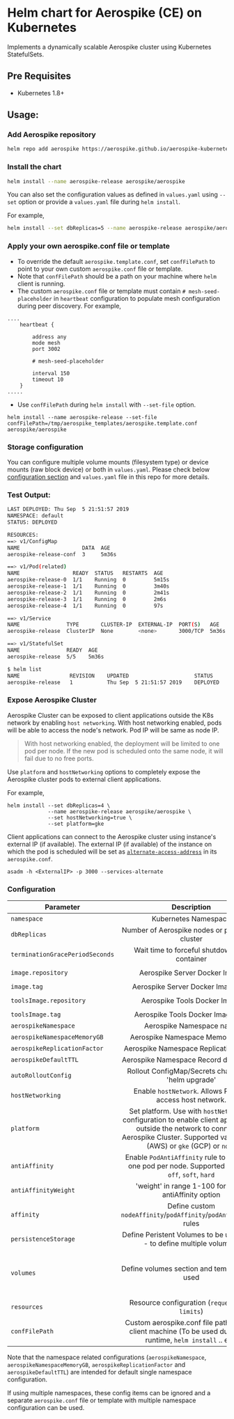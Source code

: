 # Helm chart for Aerospike (CE) on Kubernetes

Implements a dynamically scalable Aerospike cluster using Kubernetes StatefulSets.


## Pre Requisites

- Kubernetes 1.8+

## Usage:

### Add Aerospike repository

```sh
helm repo add aerospike https://aerospike.github.io/aerospike-kubernetes
```

### Install the chart

```sh
helm install --name aerospike-release aerospike/aerospike
```

You can also set the configuration values as defined in `values.yaml` using `--set` option or provide a `values.yaml` file during `helm install`.

For example,

```sh
helm install --set dbReplicas=5 --name aerospike-release aerospike/aerospike
```

### Apply your own aerospike.conf file or template

- To override the default `aerospike.template.conf`, set `confFilePath` to point to your own custom `aerospike.conf` file or template. 
- Note that `confFilePath` should be a path on your machine where `helm` client is running. 
- The custom `aerospike.conf` file or template must contain `# mesh-seed-placeholder` in `heartbeat` configuration to populate mesh configuration during peer discovery. For example,

```
....
	heartbeat {

        address any
		mode mesh
		port 3002

		# mesh-seed-placeholder

		interval 150
		timeout 10
	}
.....
```

- Use `confFilePath` during `helm install` with `--set-file` option.
```
helm install --name aerospike-release --set-file confFilePath=/tmp/aerospike_templates/aerospike.template.conf aerospike/aerospike
```

### Storage configuration

You can configure multiple volume mounts (filesystem type) or device mounts (raw block device) or both in `values.yaml`. Please check below [configuration section](#configuration) and `values.yaml` file in this repo for more details.


### Test Output:

```sh
LAST DEPLOYED: Thu Sep  5 21:51:57 2019
NAMESPACE: default
STATUS: DEPLOYED

RESOURCES:
==> v1/ConfigMap
NAME                    DATA  AGE
aerospike-release-conf  3     5m36s

==> v1/Pod(related)
NAME                 READY  STATUS   RESTARTS  AGE
aerospike-release-0  1/1    Running  0         5m15s
aerospike-release-1  1/1    Running  0         3m40s
aerospike-release-2  1/1    Running  0         2m41s
aerospike-release-3  1/1    Running  0         2m6s
aerospike-release-4  1/1    Running  0         97s

==> v1/Service
NAME               TYPE       CLUSTER-IP  EXTERNAL-IP  PORT(S)   AGE
aerospike-release  ClusterIP  None        <none>       3000/TCP  5m36s

==> v1/StatefulSet
NAME               READY  AGE
aerospike-release  5/5    5m36s
```

```sh
$ helm list
NAME             	REVISION	UPDATED                 	STATUS  	CHART          	APP VERSION	NAMESPACE
aerospike-release	1       	Thu Sep  5 21:51:57 2019	DEPLOYED	aerospike-4.6.0	4.6.0.2    	default  
```

### Expose Aerospike Cluster

Aerospike Cluster can be exposed to client applications outside the K8s network by enabling `host networking`.
With host networking enabled, pods will be able to access the node's network. Pod IP will be same as node IP. 

> With host networking enabled, the deployment will be limited to one pod per node. If the new pod is scheduled onto the same node, it will fail due to no free ports.

Use `platform` and `hostNetworking` options to completely expose the Aerospike cluster pods to external client applications.

For example,

```
helm install --set dbReplicas=4 \
	         --name aerospike-release aerospike/aerospike \
			 --set hostNetworking=true \
			 --set platform=gke
```

Client applications can connect to the Aerospike cluster using instance's external IP (if available). The external IP (if available) of the instance on which the pod is scheduled will be set as [`alternate-access-address`](https://www.aerospike.com/docs/reference/configuration/index.html#alternate-access-address) in its `aerospike.conf`.

```
asadm -h <ExternalIP> -p 3000 --services-alternate
```

### Configuration

| Parameter                          | Description                                                           | Default Value                |
| -----------------------------------|:--------------------------------------------------------------------: |:----------------------------:|
| `namespace`                        | Kubernetes Namespace                                                  |  `default`                   |
| `dbReplicas`                       | Number of Aerospike nodes or pods in the cluster                      |   `3`                        |
| `terminationGracePeriodSeconds`    | Wait time to forceful shutdown of a container                         |   `120`                      |
| `image.repository`                 | Aerospike Server Docker Image                                         | `aerospike/aerospike-server` |
| `image.tag`                        | Aerospike Server Docker Image Tag                                     | `4.7.0.3`                    |
| `toolsImage.repository`            | Aerospike Tools Docker Image                                          | `aerospike/aerospike-tools`  |
| `toolsImage.tag`                   | Aerospike Tools Docker Image Tag                                      | `3.22.0`                     |
| `aerospikeNamespace`               | Aerospike Namespace name                                              | `test`                       |
| `aerospikeNamespaceMemoryGB`       | Aerospike Namespace Memory in GB                                      | `1`                          |
| `aerospikeReplicationFactor`       | Aerospike Namespace Replication Factor                                | `2`                          |
| `aerospikeDefaultTTL`              | Aerospike Namespace Record default TTL                                | `0` (Never Expire)                 |
| `autoRolloutConfig`		   	     | Rollout ConfigMap/Secrets changes on 'helm upgrade'    			     | `false`					   	|
| `hostNetworking`		 			 | Enable `hostNetwork`. Allows Pods to access host network.			 	 | `false`					   	|
| `platform`		 				 | Set platform. Use with `hostNetworking` configuration to enable client applications outside the network to connect to Aerospike Cluster. Supported values - `eks` (AWS) or `gke` (GCP) or `none`    		 | `none`					   	|
| `antiAffinity`		 			 | Enable `PodAntiAffinity` rule to schedule one pod per node. Supported values - `off`, `soft`, `hard` | `off` |
| `antiAffinityWeight`		 		 | 'weight' in range 1-100 for "soft" antiAffinity option    			 | `1`					   		|
| `affinity`		 				 | Define custom `nodeAffinity`/`podAffinity`/`podAntiAffinity` rules	 | `{}` (nil)				   	|
| `persistenceStorage`               | Define Peristent Volumes to be used (Map - to define multiple volumes)| `{}` (nil)                   |
| `volumes`                          | Define volumes section and template to be used                        | `volume.mountPath: /opt/aerospike/data`,<br />`volume.name: datadir`,<br />`volume.template: emptyDir: {}`|
| `resources`                        | Resource configuration (`requests` and `limits`)                      | `{}` (nil)                   |
| `confFilePath`                     | Custom aerospike.conf file path on helm client machine (To be used during the runtime, `helm install` .. etc)| `not defined`|

Note that the namespace related configurations (`aerospikeNamespace`, `aerospikeNamespaceMemoryGB`, `aerospikeReplicationFactor` and `aerospikeDefaultTTL`) are intended for default single namespace configuration. 

If using multiple namespaces, these config items can be ignored and a separate `aerospike.conf` file or template with multiple namespace configuration can be used.